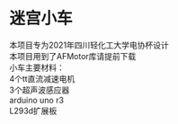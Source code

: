 # 迷宫小车
本项目专为2021年四川轻化工大学电协杯设计  
本项目用到了AFMotor库请提前下载  
小车主要材料：  
    4个tt直流减速电机  
    3个超声波感应器  
    arduino uno r3  
    L293d扩展板  
    
